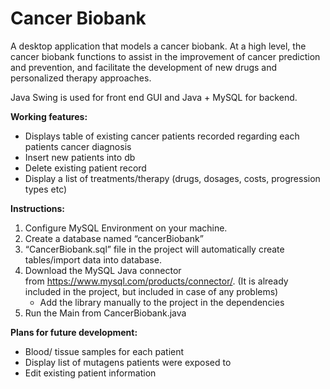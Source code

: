 # Cancer Biobank

A desktop application that models a cancer biobank. At a high level, the cancer biobank functions to assist in the improvement of cancer prediction and prevention, and facilitate the development of new drugs and personalized therapy approaches.

Java Swing is used for front end GUI and Java + MySQL for backend.

<b>Working features:</b>
* Displays table of existing cancer patients recorded regarding each patients cancer diagnosis
* Insert new patients into db
* Delete existing patient record
* Display a list of treatments/therapy (drugs, dosages, costs, progression types etc)


<b>Instructions: </b>
1. Configure MySQL Environment on your machine.
2. Create a database named “cancerBiobank” 
3. “CancerBiobank.sql” file in the project will automatically create tables/import data into database. 
4. Download the MySQL Java connector from https://www.mysql.com/products/connector/. (It is already included in the project, but included in case of any problems)
    * Add the library manually to the project in the dependencies 
5. Run the Main from CancerBiobank.java 


<b>Plans for future development:</b>
*  Blood/ tissue samples for each patient
* Display list of mutagens patients were exposed to
* Edit existing patient information
